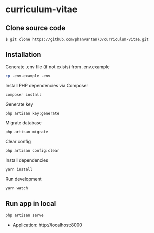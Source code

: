 # curriculum-vitae

## Clone source code

```
$ git clone https://github.com/phanvantan73/curriculum-vitae.git
```

## Installation

Generate .env file (if not exists) from .env.example

```bash
cp .env.example .env
```

Install PHP dependencies via Composer

```bash
composer install
```

Generate key

```bash
php artisan key:generate
```

Migrate database

```bash
php artisan migrate
```

Clear config

```bash
php artisan config:clear
```

Install dependencies

```bash
yarn install
```

Run development

```bash
yarn watch
```

## Run app in local

```bash
php artisan serve
```

- Application: http://localhost:8000
